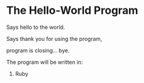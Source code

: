 <h1>The Hello-World Program</h1>
<p>Says hello to the world.</p>
<p>Says thank you for using the program,</p>
<p>program is closing... bye.</p>
<p></p>
<p>The program will be written in:</p>
<ol>
  <li>Ruby</li>
</ol>
